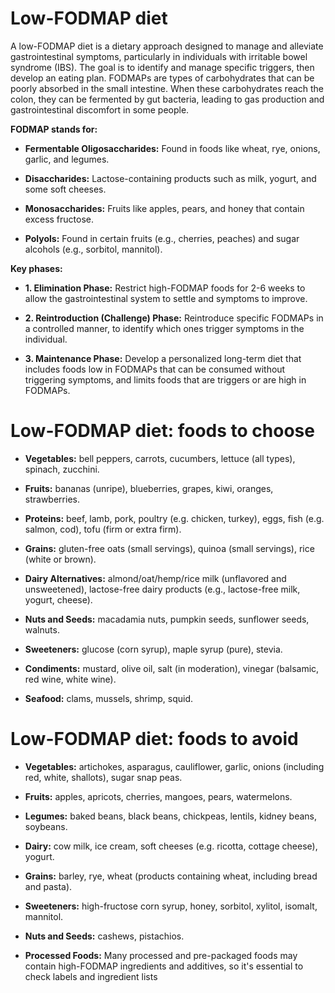 # Low-FODMAP diet

A low-FODMAP diet is a dietary approach designed to manage and alleviate gastrointestinal symptoms, particularly in individuals with irritable bowel syndrome (IBS). The goal is to identify and manage specific triggers, then develop an eating plan. FODMAPs are types of carbohydrates that can be poorly absorbed in the small intestine. When these carbohydrates reach the colon, they can be fermented by gut bacteria, leading to gas production and gastrointestinal discomfort in some people.

**FODMAP stands for:**

* **Fermentable Oligosaccharides:** Found in foods like wheat, rye, onions, garlic, and legumes.

* **Disaccharides:** Lactose-containing products such as milk, yogurt, and some soft cheeses.

* **Monosaccharides:** Fruits like apples, pears, and honey that contain excess fructose.

* **Polyols:** Found in certain fruits (e.g., cherries, peaches) and sugar alcohols (e.g., sorbitol, mannitol).

**Key phases:**

* **1. Elimination Phase:** Restrict high-FODMAP foods for 2-6 weeks to allow the gastrointestinal system to settle and symptoms to improve.

* **2. Reintroduction (Challenge) Phase:** Reintroduce specific FODMAPs in a controlled manner, to identify which ones trigger symptoms in the individual.

* **3. Maintenance Phase:** Develop a personalized long-term diet that includes foods low in FODMAPs that can be consumed without triggering symptoms, and limits foods that are triggers or are high in FODMAPs.


# Low-FODMAP diet: foods to choose

* **Vegetables:** bell peppers, carrots, cucumbers, lettuce (all types), spinach, zucchini.

* **Fruits:** bananas (unripe), blueberries, grapes, kiwi, oranges, strawberries.

* **Proteins:** beef, lamb, pork, poultry (e.g. chicken, turkey), eggs, fish (e.g. salmon, cod), tofu (firm or extra firm).

* **Grains:** gluten-free oats (small servings), quinoa (small servings), rice (white or brown).

* **Dairy Alternatives:** almond/oat/hemp/rice milk (unflavored and unsweetened), lactose-free dairy products (e.g., lactose-free milk, yogurt, cheese).

* **Nuts and Seeds:** macadamia nuts, pumpkin seeds, sunflower seeds, walnuts.

* **Sweeteners:** glucose (corn syrup), maple syrup (pure), stevia.

* **Condiments:** mustard, olive oil, salt (in moderation), vinegar (balsamic, red wine, white wine).

* **Seafood:** clams, mussels, shrimp, squid.


# Low-FODMAP diet: foods to avoid

* **Vegetables:** artichokes, asparagus, cauliflower, garlic, onions (including red, white,  shallots), sugar snap peas.

* **Fruits:** apples, apricots, cherries, mangoes, pears, watermelons.

* **Legumes:** baked beans, black beans, chickpeas, lentils, kidney beans, soybeans.

* **Dairy:** cow milk, ice cream, soft cheeses (e.g. ricotta, cottage cheese), yogurt.

* **Grains:** barley, rye, wheat (products containing wheat, including bread and pasta).

* **Sweeteners:** high-fructose corn syrup, honey, sorbitol, xylitol, isomalt, mannitol.

* **Nuts and Seeds:** cashews, pistachios.

* **Processed Foods:** Many processed and pre-packaged foods may contain high-FODMAP ingredients and additives, so it's essential to check labels and ingredient lists
